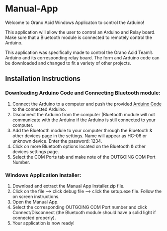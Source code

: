# Manual-App

Welcome to Orano Acid Windows Applicaton to control the Arduino! <br>

This application will allow the user to control an Arduino and Relay board. Make sure that a Bluetooth module is connected to remotely control the Arduino. <br>

This application was specifically made to control the Orano Acid Team’s Arduino and its corresponding relay board. The form and Arduino code can be downloaded and changed to fit a variety of other projects. <br>

## Installation Instructions <br>

### Downloading Arduino Code and Connecting Bluetooth module: <br>
1.	Connect the Arduino to a computer and push the provided <a href="https://github.com/estrlee/Manual-App/blob/master/windows_arduinocode.zip" rel="noopener noreferrer" target="_blank"> Arduino Code </a> to the connected Arduino.
2.	Disconnect the Arduino from the computer (Bluetooth module will not communicate with the Arduino if the Arduino is still connected to your computer.
3.	Add the Bluetooth module to your computer through the Bluetooth & other devices page in the settings. Name will appear as HC-06 or unknown device. Enter the password: 1234.
4.	Click on more Bluetooth options located on the Bluetooth & other devices settings page.
5.	Select the COM Ports tab and make note of the OUTGOING COM Port Number.

### Windows Application Installer: <br>
1.	Download and extract the Manual App Installer.zip file.
2.	Click on the file --> click debug file --> click the setup.exe file. Follow the on screen instructions.
3.	Open the Manual App.
4.	Select the corresponding OUTGOING COM Port number and click Connect/Disconnect (the Bluetooth module should have a solid light if connected properly).
5.	Your application is now ready!

